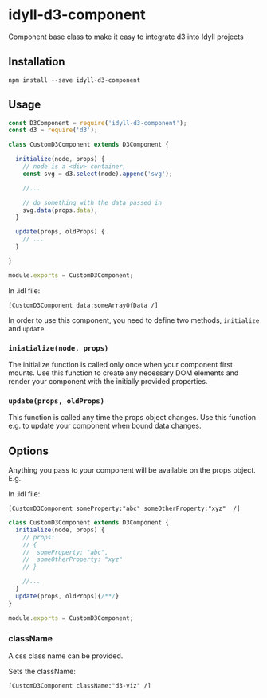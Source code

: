 # idyll-d3-component

Component base class to make it easy to integrate d3 into Idyll projects

## Installation

```
npm install --save idyll-d3-component
```


## Usage

```jsx
const D3Component = require('idyll-d3-component');
const d3 = require('d3');

class CustomD3Component extends D3Component {

  initialize(node, props) {
    // node is a <div> container,
    const svg = d3.select(node).append('svg');

    //...

    // do something with the data passed in
    svg.data(props.data);
  }

  update(props, oldProps) {
    // ...
  }

}

module.exports = CustomD3Component;
```

In .idl file:
```
[CustomD3Component data:someArrayOfData /]
```


In order to use this component, you need to define two methods, `initialize` and `update`.

### `iniatialize(node, props)`

The initialize function is called only once when your component first mounts. Use this function to
create any necessary DOM elements and render your component with the initially provided properties.

### `update(props, oldProps)`

This function is called any time the props object changes. Use this function e.g. to update
your component when bound data changes.

## Options

Anything you pass to your component will be available on the props object.
E.g.

In .idl file:
```
[CustomD3Component someProperty:"abc" someOtherProperty:"xyz"  /]
```

```jsx
class CustomD3Component extends D3Component {
  initialize(node, props) {
    // props:
    // {
    //  someProperty: "abc",
    //  someOtherProperty: "xyz"
    // }

    //...
  }
  update(props, oldProps){/**/}
}

module.exports = CustomD3Component;
```

### className

A css class name can be provided.

Sets the className:
```
[CustomD3Component className:"d3-viz" /]
```

